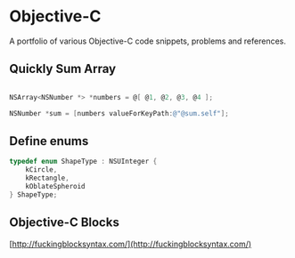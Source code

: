 # Objective-C 

A portfolio of various Objective-C code snippets, problems and references.

## Quickly Sum Array

```Objective-C

NSArray<NSNumber *> *numbers = @[ @1, @2, @3, @4 ];

NSNumber *sum = [numbers valueForKeyPath:@"@sum.self"];
```
## Define enums

```Objective-C
typedef enum ShapeType : NSUInteger {
    kCircle,
    kRectangle,
    kOblateSpheroid
} ShapeType;
```

## Objective-C Blocks

[http://fuckingblocksyntax.com/](http://fuckingblocksyntax.com/)
